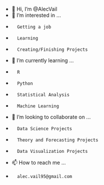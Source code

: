 - 👋 Hi, I’m @AlecVail
- 👀 I’m interested in ...
-       Getting a job
-       Learning
-       Creating/Finishing Projects
- 🌱 I’m currently learning ...
-       R
-       Python
-       Statistical Analysis
-       Machine Learning
- 💞️ I’m looking to collaborate on ...
-       Data Science Projects
-       Theory and Forecasting Projects
-       Data Visualization Projects
- 📫 How to reach me ...
-       alec.vail95@gmail.com

<!---
Alec Vail/LordOfSmores is a ✨ special ✨ repository because its `README.md` (this file) appears on your GitHub profile.
You can click the Preview link to take a look at your changes.
--->
